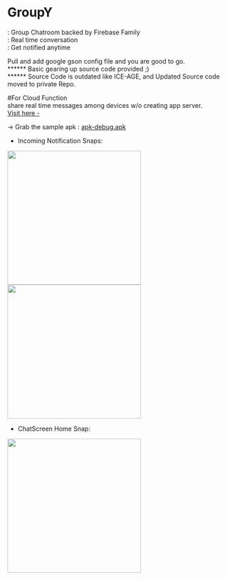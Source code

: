 # GroupY
: Group Chatroom backed by Firebase Family    
: Real time conversation  
: Get notified anytime  

Pull and add google gson config file and you are good to go.  
****** Basic gearing up source code provided ;)  
****** Source Code is outdated like ICE-AGE, and Updated Source code moved to private Repo.          

#For Cloud Function  
share real time messages among devices w/o creating app server.    
[Visit here -](https://firebase.google.com/docs/functions/use-cases)

-> Grab the sample apk : [apk-debug.apk](https://github.com/Hemen07/CHATROOM/blob/master/app-debug.apk)

- Incoming Notification Snaps: 

<img src="https://github.com/Hemen07/Groupy/blob/master/Notification1.png" width="300"/> <img src="https://github.com/Hemen07/Groupy/blob/master/Notification2.png" width="300"/>

- ChatScreen Home Snap: 

<img src="https://github.com/Hemen07/Groupy/blob/master/ChatScreen.png" width="300"/>

